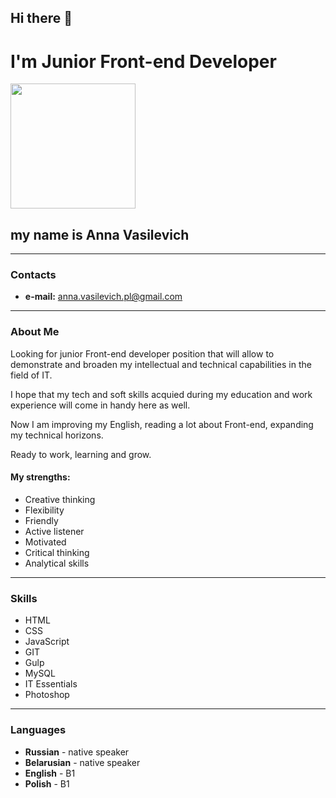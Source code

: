 ## Hi there 👋
# I'm Junior Front-end Developer
<img src="assets/avatar.jpg" width="200">

## my name is Anna Vasilevich
---
### Contacts
- **e-mail:** anna.vasilevich.pl@gmail.com
---
### About Me

Looking for junior Front-end developer position that will allow to demonstrate and broaden my intellectual and technical capabilities in the field of IT.

I hope that my tech and soft skills acquied during my education and work experience will come in handy here as well.

Now I am improving my English, reading a lot about Front-end, expanding my technical horizons.

Ready to work, learning and grow.

#### My strengths:

- Creative thinking
- Flexibility
- Friendly
- Active listener
- Motivated
- Critical thinking
- Analytical skills

---

### Skills

- HTML
- CSS
- JavaScript
- GIT
- Gulp
- MySQL
- IT Essentials
- Photoshop

---

### Languages

- **Russian** - native speaker
- **Belarusian** - native speaker
- **English** - B1
- **Polish** - B1
